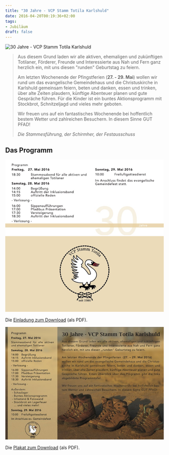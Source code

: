 ```yaml
---
title: "30 Jahre - VCP Stamm Totila Karlshuld"
date: 2016-04-20T00:19:36+02:00
tags:
- Jubiläum
draft: false
---
```


![30 Jahre - VCP Stamm Totila Karlshuld](/assets/30Jahre_VCP-Totila_EinladungCover.jpg")

>Aus diesem Grund laden wir alle aktiven, ehemaligen und zukünftigen Totilaner, Förderer, Freunde und Interessierte aus Nah und Fern ganz herzlich  ein, mit uns diesen "runden" Geburtstag  zu feiern.
>
>Am letzten Wochenende  der Pfingstferien (**27. - 29. Mai**) wollen wir rund um das evangelische Gemeindehaus und die Christuskirche  in Karlshuld  gemeinsam feiern, beten und danken, essen und trinken, über alte Zeiten plaudern, künftige Abenteuer planen und gute Gespräche führen. Für die Kinder  ist ein buntes Aktionsprogramm mit Stockbrot, Schnitzeljagd und vieles mehr geboten.
>
>Wir freuen uns auf ein fantastisches Wochenende bei hoffentlich bestem Wetter und zahlreichen Besuchern. In diesem Sinne GUT PFAD!
>
>*Die Stammesführung, der Schirmher, der Festausschuss*

## Das Programm

![Das Programm - 30 Jahre - VCP Stamm Totila Karlshuld](/assets/30Jahre_VCP-Totila_EinladungS2.jpg)
![Einladung, Backcover - 30 Jahre - VCP Stamm Totila Karlshuld](/assets/30Jahre_VCP-Totila_EinladungBackcover.jpg)

Die [Einladung zum Download](/assets/Pfadfinder_Totila_KH_Einladung_Stammesjubilaeum.pdf) (als PDF).

![Plakat - 30 Jahre - VCP Stamm Totila Karlshuld](/assets/30Jahre_VCP-Totila_Plakat.jpg)

Die [Plakat zum Download](/assets/Pfadfinder_Totila_KH_Plakat_Stammesjubilaeum.pdf) (als PDF).